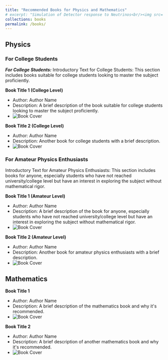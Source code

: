 ```yaml
---
title: "Recommended Books for Physics and Mathematics"
# excerpt: "Simulation of Detector response to Neutrinos<br/><img src='/images/Neutrino_Oscillations.png'>"
collections: books
permalink: /books/
---
```



## Physics

### For College Students

**_For College Students:_** Introductory Text for College Students: This section includes books suitable for college students looking to master the subject proficiently.

**Book Title 1 (College Level)**
   - Author: Author Name
   - Description: A brief description of the book suitable for college students looking to master the subject proficiently.
   - ![Book Cover](/images/books/book1.jpg)

**Book Title 2 (College Level)**
   - Author: Author Name
   - Description: Another book for college students with a brief description.
   - ![Book Cover](/images/books/book2.jpg)

### For Amateur Physics Enthusiasts

Introductory Text for Amateur Physics Enthusiasts: This section includes books for anyone, especially students who have not reached university/college level but have an interest in exploring the subject without mathematical rigor.

**Book Title 1 (Amateur Level)**
   - Author: Author Name
   - Description: A brief description of the book for anyone, especially students who have not reached university/college level but have an interest in exploring the subject without mathematical rigor.
   - ![Book Cover](/images/books/book3.jpg)

**Book Title 2 (Amateur Level)**
   - Author: Author Name
   - Description: Another book for amateur physics enthusiasts with a brief description.
   - ![Book Cover](/images/books/book4.jpg)

## Mathematics

**Book Title 1**
   - Author: Author Name
   - Description: A brief description of the mathematics book and why it's recommended.
   - ![Book Cover](/images/books/math_book1.jpg)

**Book Title 2**
   - Author: Author Name
   - Description: A brief description of another mathematics book and why it's recommended.
   - ![Book Cover](/images/books/math_book2.jpg)
